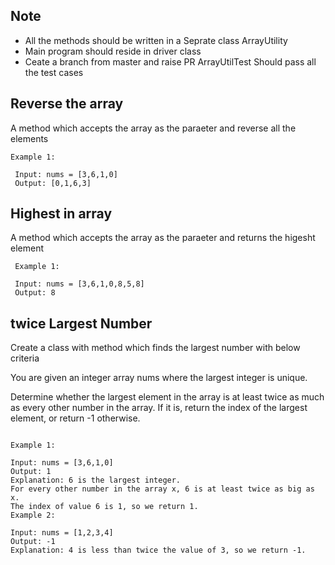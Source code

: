 ## Note
  - All the methods should be written in a Seprate class ArrayUtility 
  - Main program should reside in driver class
  - Ceate a branch from master and raise PR ArrayUtilTest Should pass all the test cases 

## Reverse the array
  A method which accepts the array as the paraeter and reverse all the elements
  ```
  Example 1:

   Input: nums = [3,6,1,0]
   Output: [0,1,6,3]
```
## Highest in array
  A method which accepts the array as the paraeter and returns the higesht element
  ```
   Example 1:

   Input: nums = [3,6,1,0,8,5,8]
   Output: 8
```


## twice Largest Number

Create a class with method which finds the largest number with below criteria  

You are given an integer array nums where the largest integer is unique.

Determine whether the largest element in the array is at least twice as much as every other number in the array. If it is, return the index of the largest element, or return -1 otherwise.

``` 

Example 1:

Input: nums = [3,6,1,0]
Output: 1
Explanation: 6 is the largest integer.
For every other number in the array x, 6 is at least twice as big as x.
The index of value 6 is 1, so we return 1.
Example 2:

Input: nums = [1,2,3,4]
Output: -1
Explanation: 4 is less than twice the value of 3, so we return -1.
 ```
